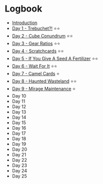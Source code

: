 # Logbook

- [Introduction](introduction.md)
- [Day 1 - Trebuchet?!](day01.md) ⭐️⭐️
- [Day 2 - Cube Conundrum](day02.md) ⭐️⭐️
- [Day 3 - Gear Ratios](day03.md) ⭐️⭐️
- [Day 4 - Scratchcards](day04.md) ⭐️⭐️
- [Day 5 - If You Give A Seed A Fertilizer](day05.md) ⭐️⭐️
- [Day 6 - Wait For It](day06.md) ⭐️⭐️
- [Day 7 - Camel Cards](day07.md) ⭐️
- [Day 8 - Haunted Wasteland](day08.md) ⭐️⭐️
- [Day 9 - Mirage Maintenance](day09.md) ⭐️
- Day 10
- Day 11
- Day 12
- Day 13
- Day 14
- Day 15
- Day 16
- Day 17
- Day 18
- Day 19
- Day 20
- Day 21
- Day 22
- Day 23
- Day 24
- Day 25
